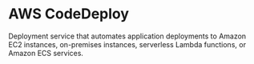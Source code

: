 # AWS CodeDeploy

Deployment service that automates application deployments to Amazon EC2 instances, on-premises instances, serverless Lambda functions, or Amazon ECS services.

